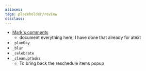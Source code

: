 ```yaml
---
aliases: 
tags: placeholder/review 
cssclass: 
---
```


- [Mark's comments](https://www.facebook.com/groups/1927874704161821/permalink/3017920678490546/)
	- document everything here, I have done that already for atext
-   `_planDay`
-   `_blur`
-   `_celebrate`
-   `_cleanupTasks`
	-   To bring back the reschedule items popup